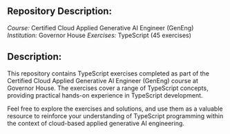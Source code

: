 ## Repository Description:

*Course:* Certified Cloud Applied Generative AI Engineer (GenEng)
*Institution:* Governor House
*Exercises:* TypeScript (45 exercises)

## Description:

This repository contains TypeScript exercises completed as part of the Certified Cloud Applied Generative AI Engineer (GenEng) course at Governor House. The exercises cover a range of TypeScript concepts, providing practical hands-on experience in TypeScript development.

Feel free to explore the exercises and solutions, and use them as a valuable resource to reinforce your understanding of TypeScript programming within the context of cloud-based applied generative AI engineering.

